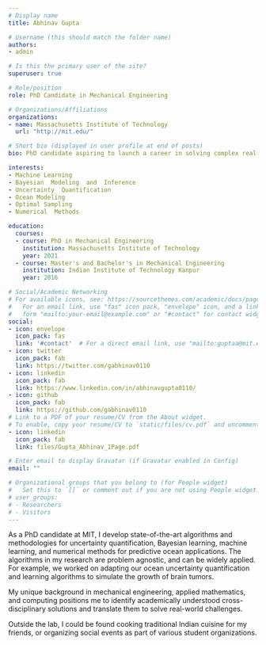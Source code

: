 ```yaml
---
# Display name
title: Abhinav Gupta

# Username (this should match the folder name)
authors:
- admin

# Is this the primary user of the site?
superuser: true

# Role/position
role: PhD Candidate in Mechanical Engineering

# Organizations/Affiliations
organizations:
- name: Massachusetts Institute of Technology
  url: "http://mit.edu/"

# Short bio (displayed in user profile at end of posts)
bio: PhD candidate aspiring to launch a career in solving complex real-world problems for industry-leading businesses as a consultant/data scientist.

interests:
- Machine Learning
- Bayesian  Modeling  and  Inference
- Uncertainty  Quantification
- Ocean Modeling
- Optimal Sampling
- Numerical  Methods

education:
  courses:
  - course: PhD in Mechanical Engineering
    institution: Massachusetts Institute of Technology
    year: 2021
  - course: Master's and Bachelor's in Mechanical Engineering
    institution: Indian Institute of Technology Kanpur
    year: 2016

# Social/Academic Networking
# For available icons, see: https://sourcethemes.com/academic/docs/page-builder/#icons
#   For an email link, use "fas" icon pack, "envelope" icon, and a link in the
#   form "mailto:your-email@example.com" or "#contact" for contact widget.
social:
- icon: envelope
  icon_pack: fas
  link: '#contact'  # For a direct email link, use "mailto:guptaa@mit.edu".
- icon: twitter
  icon_pack: fab
  link: https://twitter.com/gabhinav0110
- icon: linkedin
  icon_pack: fab
  link: https://www.linkedin.com/in/abhinavgupta0110/
- icon: github
  icon_pack: fab
  link: https://github.com/gabhinav0110
# Link to a PDF of your resume/CV from the About widget.
# To enable, copy your resume/CV to `static/files/cv.pdf` and uncomment the lines below.
- icon: linkedin
  icon_pack: fab
  link: files/Gupta_Abhinav_1Page.pdf

# Enter email to display Gravatar (if Gravatar enabled in Config)
email: ""

# Organizational groups that you belong to (for People widget)
#   Set this to `[]` or comment out if you are not using People widget.
# user_groups:
# - Researchers
# - Visitors
---
```


As a PhD candidate at MIT, I develop state-of-the-art algorithms and methodologies for uncertainty quantification, Bayesian learning, machine learning, and numerical methods for predictive ocean applications. The algorithms in my research are problem agnostic, and can be widely applied. For example, we worked on adapting our ocean uncertainty quantification and learning algorithms to simulate the growth of brain tumors.

My unique background in mechanical engineering, applied mathematics, and computing positions me to identify academically understood cross-disciplinary solutions and translate them to solve real-world challenges.

Outside the lab, I could be found cooking traditional Indian cuisine for my friends, or organizing social events as part of various student organizations. 
